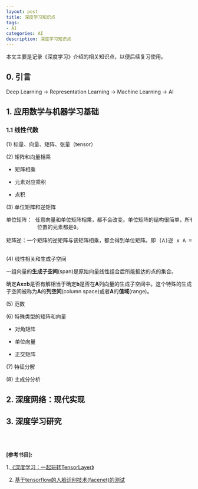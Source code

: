 ```yaml
---
layout: post
title: 深度学习知识点
tags:
- AI
categories: AI
description: 深度学习知识点
---
```



本文主要是记录《深度学习》介绍的相关知识点，以便后续复习使用。

<!-- more -->

## 0. 引言

Deep Learning -> Representation Learning -> Machine Learning -> AI

## 1. 应用数学与机器学习基础

### 1.1 线性代数

(1) 标量、向量、矩阵、张量（tensor）

(2) 矩阵和向量相乘 

* 矩阵相乘

* 元素对应乘积

* 点积

(3) 单位矩阵和逆矩阵

<pre>
单位矩阵： 任意向量和单位矩阵相乘，都不会改变。单位矩阵的结构很简单，所有沿主对角线的元素都是1，而其他所有
          位置的元素都是0。

矩阵逆：一个矩阵的逆矩阵与该矩阵相乘，都会得到单位矩阵。即 (A)逆 x A = I
      
</pre>

(4) 线性相关和生成子空间

一组向量的**生成子空间**(span)是原始向量线性组合后所能抵达的点的集合。

确定**Ax=b**是否有解相当于确定**b**是否在**A**列向量的生成子空间中。这个特殊的生成子空间被称为**A**的**列空间**(column space)或者**A**的**值域**(range)。


(5) 范数

(6) 特殊类型的矩阵和向量

* 对角矩阵

* 单位向量

* 正交矩阵

(7) 特征分解

(8) 主成分分析


## 2. 深度网络：现代实现

## 3. 深度学习研究



<br />
<br />

**[参考书目]:**

1.[《深度学习：一起玩转TensorLayer》](http://item.jd.com/12286942.html) 

2. [基于tensorflow的人脸识别技术(facenet)的测试](http://blog.csdn.net/sparkexpert/article/details/73853004)


<br />
<br />
<br />


